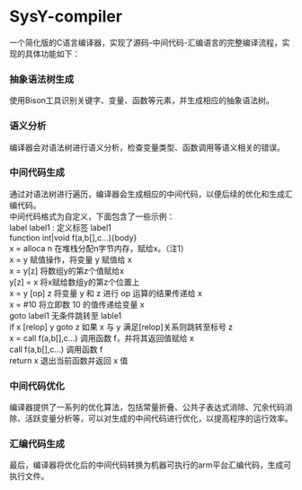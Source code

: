 # SysY-compiler
一个简化版的C语言编译器，实现了源码-中间代码-汇编语言的完整编译流程，实现的具体功能如下：
### 抽象语法树生成
使用Bison工具识别关键字、变量、函数等元素，并生成相应的抽象语法树。
### 语义分析
编译器会对语法树进行语义分析，检查变量类型、函数调用等语义相关的错误。
### 中间代码生成
通过对语法树进行遍历，编译器会生成相应的中间代码，以便后续的优化和生成汇编代码。  
中间代码格式为自定义，下面包含了一些示例：  
label label1 : 	定义标签 label1  
function int|void f(a,b[],c...){body}   
x = alloca n    在堆栈分配n字节内存，赋给x。（注1）  
x = y 		赋值操作，将变量 y 赋值给 x  
x = y[z]        将数组y的第z个值赋给x  
y[z] = x	将x赋给数组y的第z个位置上  
x = y [op] z 	将变量 y 和 z 进行 op 运算的结果传递给 x  
x = #10 	将立即数 10 的值传递给变量 x  
goto label1 	无条件跳转至 lable1  
if x [relop] y goto z 	如果 x 与 y 满足[relop]关系则跳转至标号 z  
x = call f(a,b[],c...) 	调用函数 f，并将其返回值赋给 x  
call f(a,b[],c...) 		调用函数 f  
return x 	退出当前函数并返回 x 值  
### 中间代码优化
编译器提供了一系列的优化算法，包括常量折叠、公共子表达式消除、冗余代码消除、活跃变量分析等，可以对生成的中间代码进行优化，以提高程序的运行效率。
### 汇编代码生成
最后，编译器将优化后的中间代码转换为机器可执行的arm平台汇编代码，生成可执行文件。
